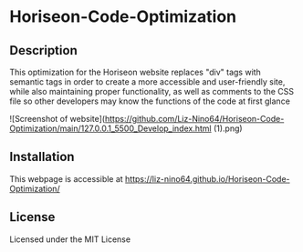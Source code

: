 # Horiseon-Code-Optimization

## Description
This optimization for the Horiseon website replaces "div" tags with semantic tags in order to create a more accessible and user-friendly site, while also maintaining proper functionality, as well as comments to the CSS file so other developers may know the functions of the code at first glance

![Screenshot of website](https://github.com/Liz-Nino64/Horiseon-Code-Optimization/main/127.0.0.1_5500_Develop_index.html (1).png)

## Installation
This webpage is accessible at https://liz-nino64.github.io/Horiseon-Code-Optimization/

## License
Licensed under the MIT License
